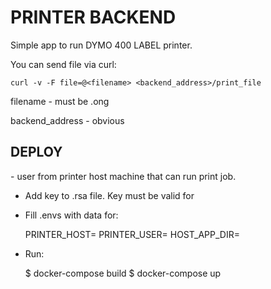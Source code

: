 PRINTER BACKEND
===============

Simple app to run DYMO 400 LABEL printer.

You can send file via curl:

    curl -v -F file=@<filename> <backend_address>/print_file
    
filename - must be .ong

backend_address - obvious



DEPLOY
------

<Printer Host User> - user from printer host machine that can run print job.

* Add key to .rsa file. Key must be valid for <Printer Host User> 

* Fill .envs with data for:

    PRINTER_HOST=<Printer network address>
    PRINTER_USER=<Printer Host User Username> 
    HOST_APP_DIR=<where project is store on instance>

* Run:

    $ docker-compose build
    $ docker-compose up